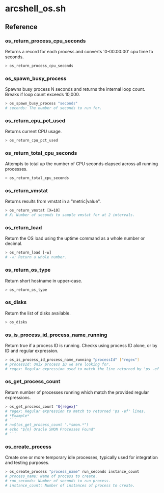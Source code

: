 # arcshell_os.sh

## Reference


### os_return_process_cpu_seconds
Returns a record for each process and converts '0-00:00:00' cpu time to seconds.
```bash
> os_return_process_cpu_seconds
```

### os_spawn_busy_process
Spawns busy process N seconds and returns the internal loop count. Breaks if loop count exceeds 10,000.
```bash
> os_spawn_busy_process "seconds"
# seconds: The number of seconds to run for.
```

### os_return_cpu_pct_used
Returns current CPU usage.
```bash
> os_return_cpu_pct_used
```

### os_return_total_cpu_seconds
Attempts to total up the number of CPU seconds elapsed across all running processes.
```bash
> os_return_total_cpu_seconds
```

### os_return_vmstat
Returns results from vmstat in a "metric|value".
```bash
> os_return_vmstat [X=10]
# X: Number of seconds to sample vmstat for at 2 intervals.
```

### os_return_load
Return the OS load using the uptime command as a whole number or decimal.
```bash
> os_return_load [-w]
# -w: Return a whole number.
```

### os_return_os_type
Return short hostname in upper-case.
```bash
> os_return_os_type
```

### os_disks
Return the list of disks available.
```bash
> os_disks
```

### os_is_process_id_process_name_running
Return true if a process ID is running. Checks using process ID alone, or by ID and regular expression.
```bash
> os_is_process_id_process_name_running "processId" ["regex"]
# processId: Unix process ID we are looking for.
# regex: Regular expression used to match the line returned by 'ps -ef'.
```

### os_get_process_count
Return number of processes running which match the provided regular expressions.
```bash
> os_get_process_count "${regex}"
# regex: Regular expression to match to returned 'ps -ef' lines.
# *Example*
# ```
# n=$(os_get_process_count ".*smon.*")
# echo "${n} Oracle SMON Processes Found"
# ```
```

### os_create_process
Create one or more temporary idle processes, typically used for integration and testing purposes.
```bash
> os_create_process "process_name" run_seconds instance_count
# process_name: Name of process to create.
# run_seconds: Number of seconds to run process.
# instance_count: Number of instances of process to create.
```


